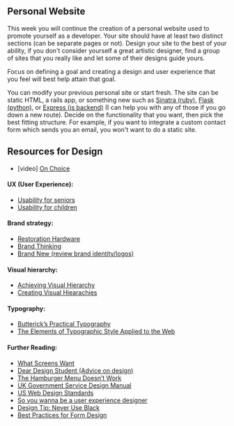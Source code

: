 ## Personal Website

This week you will continue the creation of a personal website used to promote yourself as a developer. Your site should have at least two distinct sections (can be separate pages or not). Design your site to the best of your ability, if you don't consider yourself a great artistic designer, find a group of sites that you really like and let some of their designs guide yours.

Focus on defining a goal and creating a design and user experience that you feel will best help attain that goal.

You can modify your previous personal site or start fresh. The site can be static HTML, a rails app, or something new such as [Sinatra (ruby)](http://www.sinatrarb.com), [Flask (python)](http://flask.pocoo.org), or [Express (js backend)](http://expressjs.com) (I can help you with any of those if you go down a new route). Decide on the functionality that you want, then pick the best fitting structure. For example, if you want to integrate a custom contact form which sends you an email, you won't want to do a static site. 

## Resources for Design

- [video] [On Choice](https://www.ted.com/talks/malcolm_gladwell_on_spaghetti_sauce?language=en)

#### UX (User Experience):
- [Usability for seniors](https://www.nngroup.com/articles/usability-for-senior-citizens/)
- [Usability for children](https://www.nngroup.com/articles/childrens-websites-usability-issues/)

#### Brand strategy:
- [Restoration Hardware](http://deniseleeyohn.com/bites/rh-new-restoration-hardware-great-brand-making/)
- [Brand Thinking](https://www.brainpickings.org/2013/05/01/brand-thinking-debbie-millman/)
- [Brand New (review brand identity/logos)](http://www.underconsideration.com/brandnew/)

#### Visual hierarchy:
- [Achieving Visual Hierarchy](https://hackdesign.org/lessons/19)
- [Creating Visual Hiearachies](https://www.smashingmagazine.com/2013/02/creating-visual-hierarchies-typography/)

#### Typography:

- [Butterick’s Practical Typography](http://practicaltypography.com/)
- [The Elements of Typographic Style Applied to the Web](http://webtypography.net/intro/)

#### Further Reading:
- [What Screens Want](http://frankchimero.com/writing/what-screens-want/)
- [Dear Design Student (Advice on design)](https://deardesignstudent.com/)
- [The Hamburger Menu Doesn’t Work](http://deep.design/the-hamburger-menu/)
- [UK Government Service Design Manual](https://www.gov.uk/service-manual)
- [US Web Design Standards](https://playbook.cio.gov/designstandards/)
- [So you wanna be a user experience designer](https://whitneyhess.com/blog/2009/06/30/so-you-wanna-be-a-user-experience-designer-step-1-resources/)
- [Design Tip: Never Use Black](http://ianstormtaylor.com/design-tip-never-use-black/)
- [Best Practices for Form Design](http://static.lukew.com/webforms_lukew.pdf)
